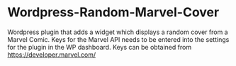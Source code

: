 # Wordpress-Random-Marvel-Cover
Wordpress plugin that adds a widget which displays a random cover from a Marvel Comic.
Keys for the Marvel API needs to be entered into the settings for the plugin in the WP dashboard. 
Keys can be obtained from https://developer.marvel.com/
